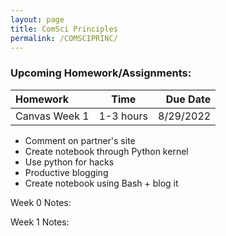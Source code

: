 ```yaml
---
layout: page
title: ComSci Principles
permalink: /COMSCIPRINC/
---
```

### Upcoming Homework/Assignments:
| Homework           |    Time   |   Due Date  |   
| :---               |   :----:  |     ---:    |  
| Canvas Week 1      | 1-3 hours |   8/29/2022 | 
                       
                       
                       
- Comment on partner's site 
-  Create notebook through Python kernel
- Use python for hacks
- Productive blogging
- Create notebook using Bash + blog it                       
                       


Week 0 Notes:


Week 1 Notes:
